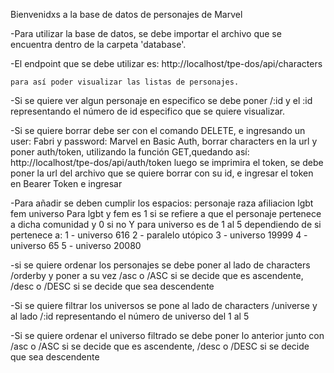 Bienvenidxs a la base de datos de personajes de Marvel

-Para utilizar la base de datos, se debe importar 
el archivo que se encuentra dentro de la carpeta 'database'.

-El endpoint que se debe utilizar es:
    http://localhost/tpe-dos/api/characters

    para así poder visualizar las listas de personajes.

-Si se quiere ver algun personaje en especifico se debe poner /:id y 
el :id representando el número de id especifico que se quiere visualizar.

-Si se quiere borrar debe ser con el comando DELETE, e ingresando un user: Fabri y password: Marvel
en Basic Auth, borrar characters en la url y poner auth/token, utilizando la función GET,quedando así:
    http://localhost/tpe-dos/api/auth/token
luego se imprimira el token, se debe poner la url del archivo que se quiere borrar con su id, e ingresar el token
en Bearer Token e ingresar

-Para añadir se deben cumplir los espacios:
personaje
raza
afiliacion
lgbt
fem
universo
Para lgbt y fem es 1 si se refiere a que el personaje pertenece a dicha comunidad y 0 si no
Y para universo es de 1 al 5 dependiendo de si pertenece a:
1 - universo 616
2 - paralelo utópico
3 - universo 19999
4 - universo 65
5 - universo 20080

-si se quiere ordenar los personajes se debe poner al lado de characters /orderby y poner a su vez
/asc o /ASC si se decide que es ascendente, /desc o /DESC si se decide que sea descendente

-Si se quiere filtrar los universos se pone al lado de characters /universe y al lado /:id representando el número de universo del 1 al 5

-Si se quiere ordenar el universo filtrado se debe poner lo anterior junto con /asc o /ASC si se decide que es ascendente, /desc o /DESC si se decide que sea descendente